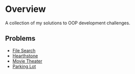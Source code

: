 # Overview

A collection of my solutions to OOP development challenges.

## Problems

- [File Search](file-search.md)
- [Hearthstone](hearthstone.md)
- [Movie Theater](movie-theater.md)
- [Parking Lot](parking-lot.md)
